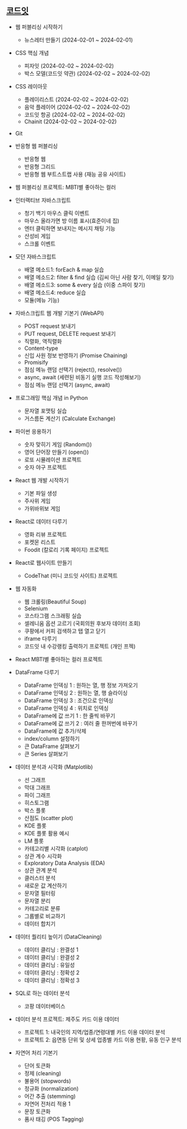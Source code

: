 ## [코드잇](https://www.codeit.kr/dashboard)

- 웹 퍼블리싱 시작하기
  - 뉴스레터 만들기 (2024-02-01 ~ 2024-02-01)

- CSS 핵심 개념
  - 피자잇 (2024-02-02 ~ 2024-02-02)
  - 박스 모델(코드잇 약관) (2024-02-02 ~ 2024-02-02)

- CSS 레이아웃
  - 플레이리스트 (2024-02-02 ~ 2024-02-02)
  - 음악 플레이어 (2024-02-02 ~ 2024-02-02)
  - 코드잇 항공 (2024-02-02 ~ 2024-02-02)
  - Chainit (2024-02-02 ~ 2024-02-02)

- Git

- 반응형 웹 퍼블리싱
  - 반응형 웹
  - 반응형 그리드
  - 반응형 웹 부트스트랩 사용 (재능 공유 사이트)

- 웹 퍼블리싱 프로젝트: MBTI별 좋아하는 컬러

- 인터랙티브 자바스크립트
  - 청기 백기 마우스 클릭 이벤트
  - 마우스 올라가면 방 이름 표시(효준이네 집)
  - 엔터 클릭하면 보내지는 메시지 채팅 기능
  - 산성비 게임
  - 스크롤 이벤트

- 모던 자바스크립트
  - 배열 메소드1: forEach & map 실습
  - 배열 메소드2: filter & find 실습 (김씨 아닌 사람 찾기, 이메일 찾기)
  - 배열 메소드3: some & every 실습 (이중 스파이 찾기)
  - 배열 메소드4: reduce 실습
  - 모듈(메뉴 기능)

- 자바스크립트 웹 개발 기본기 (WebAPI)
  - POST request 보내기
  - PUT request, DELETE request 보내기
  - 직렬화, 역직렬화
  - Content-type
  - 신입 사원 정보 반영하기 (Promise Chaining)
  - Promisify
  - 점심 메뉴 랜덤 선택기 (reject(), resolve())
  - async, await (세련된 비동기 실행 코드 작성해보기)
  - 점심 메뉴 랜덤 선택기 (async, await)

- 프로그래밍 핵심 개념 in Python
  - 문자열 포맷팅 실습
  - 거스름돈 계산기 (Calculate Exchange)

- 파이썬 응용하기
  - 숫자 맞히기 게임 (Random())
  - 영어 단어장 만들기 (open())
  - 로또 시뮬레이션 프로젝트
  - 숫자 야구 프로젝트

- React 웹 개발 시작하기
  - 기본 파일 생성
  - 주사위 게임
  - 가위바위보 게임

- React로 데이터 다루기
  - 영화 리뷰 프로젝트
  - 포켓몬 리스트
  - Foodit (칼로리 기록 페이지) 프로젝트

- React로 웹사이트 만들기
  - CodeThat (미니 코드잇 사이트) 프로젝트

- 웹 자동화
  - 웹 크롤링(Beautiful Soup)
  - Selenium
  - 코스타그램 스크래핑 실습
  - 셀레니움 옵션 고르기 (국회의원 후보자 데이터 조회)
  - 쿠팡에서 커피 검색하고 탭 열고 닫기
  - iframe 다루기
  - 코드잇 내 수강랭킹 출력하기 프로젝트 (개인 프젝)

- React MBTI별 좋아하는 컬러 프로젝트

- DataFrame 다루기
  - DataFrame 인덱싱 1 : 원하는 열, 행 정보 가져오기
  - DataFrame 인덱싱 2 : 원하는 열, 행 슬라이싱
  - DataFrame 인덱싱 3 : 조건으로 인덱싱
  - DataFrame 인덱싱 4 : 위치로 인덱싱
  - DataFrame에 값 쓰기 1 : 한 줄씩 바꾸기
  - DataFrame에 값 쓰기 2 : 여러 줄 한꺼번에 바꾸기
  - DataFrame에 값 추가/삭제
  - index/column 설정하기
  - 큰 DataFrame 살펴보기
  - 큰 Series 살펴보기

- 데이터 분석과 시각화 (Matplotlib)
  - 선 그래프
  - 막대 그래프
  - 파이 그래프
  - 히스토그램
  - 박스 플롯
  - 산점도 (scatter plot)
  - KDE 플롯
  - KDE 플롯 활용 예시
  - LM 플롯
  - 카테고리별 시각화 (catplot)
  - 상관 계수 시각화
  - Exploratory Data Analysis (EDA)
  - 상관 관계 분석
  - 클러스터 분석
  - 새로운 값 계산하기
  - 문자열 필터링
  - 문자열 분리
  - 카테고리로 분류
  - 그룹별로 비교하기
  - 데이터 합치기

- 데이터 퀄리티 높이기 (DataCleaning)
  - 데이터 클리닝 : 완결성 1
  - 데이터 클리닝 : 완결성 2
  - 데이터 클리닝 : 유일성
  - 데이터 클리닝 : 정확성 2
  - 데이터 클리닝 : 정확성 3

- SQL로 하는 데이터 분석
  - 코팡 데이터베이스

- 데이터 분석 프로젝트: 제주도 카드 이용 데이터
  - 프로젝트 1: 내국인의 지역/업종/연령대별 카드 이용 데이터 분석
  - 프로젝트 2: 읍면동 단위 및 상세 업종별 카드 이용 현황, 유동 인구 분석

- 자연어 처리 기본기
  - 단어 토큰화
  - 정제 (cleaning)
  - 불용어 (stopwords)
  - 정규화 (normalization)
  - 어간 추출 (stemming)
  - 자연어 전처리 적용 1
  - 문장 토큰화
  - 품사 태깅 (POS Tagging)